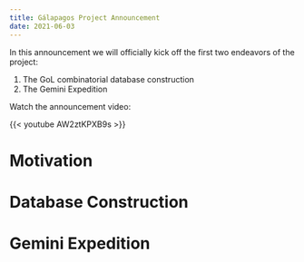 ```yaml
---
title: Gálapagos Project Announcement
date: 2021-06-03
---
```


In this announcement  we will officially kick off the first two endeavors of the project:

1. The GoL combinatorial database construction
2. The Gemini Expedition
<!--more-->

Watch the announcement video:

{{< youtube AW2ztKPXB9s >}}

# Motivation

# Database Construction

# Gemini Expedition
